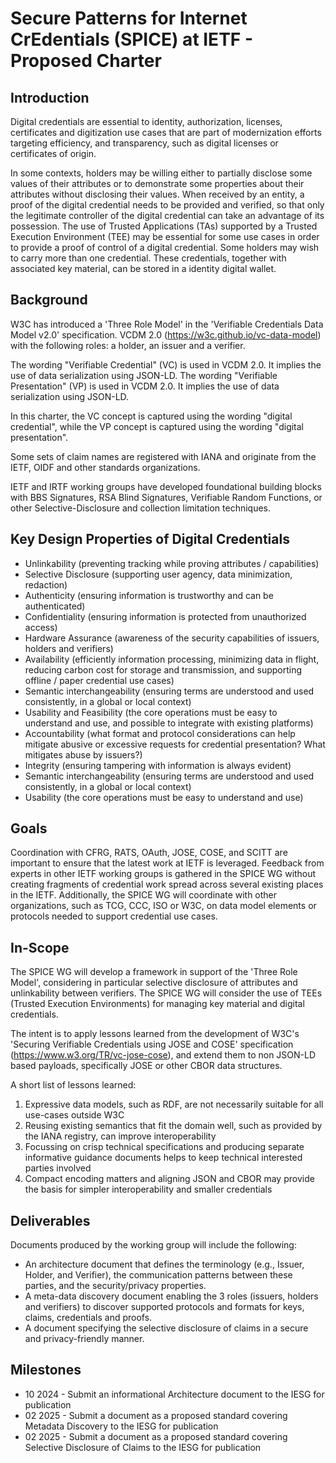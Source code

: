 # Secure Patterns for Internet CrEdentials (SPICE) at IETF - Proposed Charter

## Introduction

Digital credentials are essential to identity, authorization, licenses, certificates and digitization use cases that are part of modernization efforts targeting efficiency, and transparency, such as digital licenses or certificates of origin.

In some contexts, holders may be willing either to partially disclose some values of their attributes or to demonstrate some properties about their attributes without disclosing their values.
When received by an entity, a proof of the digital credential needs to be provided and verified, so that only the legitimate controller of the digital credential can take an advantage of its possession. 
The use of Trusted Applications (TAs) supported by a Trusted Execution Environment (TEE) may be essential for some use cases in order to provide a proof of control of a digital credential.
Some holders may wish to carry more than one credential. These credentials, together with associated key material, can be stored in a identity digital wallet.

## Background

W3C has introduced a 'Three Role Model' in the 'Verifiable Credentials Data Model v2.0' specification. VCDM 2.0 (https://w3c.github.io/vc-data-model)
with the following roles: a holder, an issuer and a verifier.

The wording "Verifiable Credential" (VC) is used in VCDM 2.0. It implies the use of data serialization using JSON-LD.
The wording "Verifiable Presentation" (VP) is used in VCDM 2.0. It implies the use of data serialization using JSON-LD.

In this charter, the VC concept is captured using the wording "digital credential", while the VP concept is captured using the wording "digital presentation".

Some sets of claim names are registered with IANA and originate from the IETF, OIDF and other standards organizations.

IETF and IRTF working groups have developed foundational building blocks with BBS Signatures, RSA Blind Signatures, Verifiable Random Functions,
or other Selective-Disclosure and collection limitation techniques.

## Key Design Properties of Digital Credentials

- Unlinkability (preventing tracking while proving attributes / capabilities)
- Selective Disclosure (supporting user agency, data minimization, redaction)
- Authenticity (ensuring information is trustworthy and can be authenticated)
- Confidentiality (ensuring information is protected from unauthorized access)
- Hardware Assurance (awareness of the security capabilities of issuers, holders and verifiers)
- Availability (efficiently information processing, minimizing data in flight, reducing carbon cost for storage and transmission, and supporting offline / paper credential use cases)
- Semantic interchangeability (ensuring terms are understood and used consistently, in a global or local context)
- Usability and Feasibility (the core operations must be easy to understand and use, and possible to integrate with existing platforms)
- Accountability (what format and protocol considerations can help mitigate abusive or excessive requests for credential presentation?  What mitigates abuse by issuers?)
- Integrity (ensuring tampering with information is always evident)
- Semantic interchangeability (ensuring terms are understood and used consistently, in a global or local context)
- Usability (the core operations must be easy to understand and use)

## Goals

Coordination with CFRG, RATS, OAuth, JOSE, COSE, and SCITT are important to ensure that the latest work at IETF is leveraged.
Feedback from experts in other IETF working groups is gathered in the SPICE WG without creating fragments of credential work spread across several existing places in the IETF. 
Additionally, the SPICE WG will coordinate with other organizations, such as TCG, CCC, ISO or W3C, on data model elements or protocols needed to support credential use cases.

## In-Scope

The SPICE WG will develop a framework in support of the 'Three Role Model', considering in particular selective disclosure of attributes and unlinkability between verifiers. 
The SPICE WG will consider the use of TEEs (Trusted Execution Environments) for managing key material and digital credentials.

The intent is to apply lessons learned from the development of W3C's 'Securing Verifiable Credentials using JOSE and COSE' specification
(https://www.w3.org/TR/vc-jose-cose), and extend them to non JSON-LD based payloads, specifically JOSE or other CBOR data structures.

A short list of lessons learned:

1. Expressive data models, such as RDF, are not necessarily suitable for all use-cases outside W3C
1. Reusing existing semantics that fit the domain well, such as provided by the IANA registry, can improve interoperability
1. Focussing on crisp technical specifications and producing separate informative guidance documents helps to keep technical interested parties involved
1. Compact encoding matters and aligning JSON and CBOR may provide the basis for simpler interoperability and smaller credentials

## Deliverables

Documents produced by the working group will include the following:

- An architecture document that defines the terminology (e.g., Issuer, Holder, and Verifier), the communication patterns between these parties, and the security/privacy properties.
- A meta-data discovery document enabling the 3 roles (issuers, holders and verifiers) to discover supported protocols and formats for keys, claims, credentials and proofs.
- A document specifying the selective disclosure of claims in a secure and privacy-friendly manner.

## Milestones

- 10 2024 - Submit an informational Architecture document to the IESG for publication
- 02 2025 - Submit a document as a proposed standard covering Metadata Discovery to the IESG for publication
- 02 2025 - Submit a document as a proposed standard covering Selective Disclosure of Claims to the IESG for publication